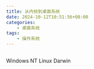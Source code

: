 ```yaml
---
title: 从内核到桌面系统
date: 2024-10-12T10:51:56+08:00
categories:
    - 桌面系统
tags:
    - 操作系统
---
```



## 


Windows NT
Linux
Darwin
